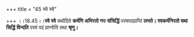 +++
title = "45 स्वे स्वे"

+++
।।18.45।।**स्वे स्वे** यथोदिते **कर्मणि अभिरतो नरः संसिद्धिं**
परमपदप्राप्तिं **लभते। स्वकर्मनिरतो यथा सिद्धिं** **विन्दति** परमं पदं
प्राप्नोति तथा **श्रृणु।**
